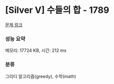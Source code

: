 # [Silver V] 수들의 합 - 1789 

[문제 링크](https://www.acmicpc.net/problem/1789) 

### 성능 요약

메모리: 17724 KB, 시간: 212 ms

### 분류

그리디 알고리즘(greedy), 수학(math)

